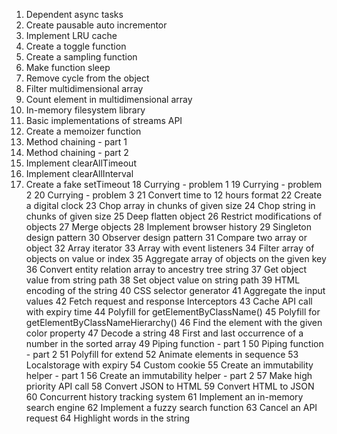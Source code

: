 1. Dependent async tasks
2. Create pausable auto incrementor
3. Implement LRU cache
4. Create a toggle function
5. Create a sampling function
6. Make function sleep
7. Remove cycle from the object
8. Filter multidimensional array
9. Count element in multidimensional array
10. In-memory filesystem library
11. Basic implementations of streams API
12. Create a memoizer function
13. Method chaining - part 1
14. Method chaining - part 2
15. Implement clearAllTimeout
16. Implement clearAllInterval
17. Create a fake setTimeout
18	Currying - problem 1
19	Currying - problem 2
20	Currying - problem 3
21	Convert time to 12 hours format
22	Create a digital clock
23	Chop array in chunks of given size
24	Chop string in chunks of given size
25	Deep flatten object
26	Restrict modifications of objects
27	Merge objects
28	Implement browser history
29	Singleton design pattern
30	Observer design pattern
31	Compare two array or object
32	Array iterator
33	Array with event listeners
34	Filter array of objects on value or index
35	Aggregate array of objects on the given key
36	Convert entity relation array to ancestry tree string
37	Get object value from string path
38	Set object value on string path
39	HTML encoding of the string
40	CSS selector generator
41	Aggregate the input values
42	Fetch request and response Interceptors
43	Cache API call with expiry time
44	Polyfill for getElementByClassName()
45	Polyfill for getElementByClassNameHierarchy()
46	Find the element with the given color property
47	Decode a string
48	First and last occurrence of a number in the sorted array
49	Piping function - part 1
50	Piping function - part 2
51	Polyfill for extend
52	Animate elements in sequence
53	Localstorage with expiry
54	Custom cookie
55	Create an immutability helper - part 1
56	Create an immutability helper - part 2
57	Make high priority API call
58	Convert JSON to HTML
59	Convert HTML to JSON
60	Concurrent history tracking system
61	Implement an in-memory search engine
62	Implement a fuzzy search function
63	Cancel an API request
64	Highlight words in the string
